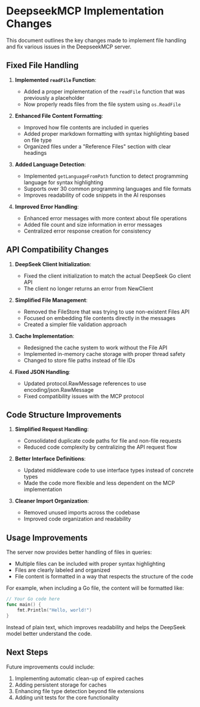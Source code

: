 # DeepseekMCP Implementation Changes

This document outlines the key changes made to implement file handling and fix various issues in the DeepseekMCP server.

## Fixed File Handling

1. **Implemented `readFile` Function**: 
   - Added a proper implementation of the `readFile` function that was previously a placeholder
   - Now properly reads files from the file system using `os.ReadFile`

2. **Enhanced File Content Formatting**:
   - Improved how file contents are included in queries
   - Added proper markdown formatting with syntax highlighting based on file type
   - Organized files under a "Reference Files" section with clear headings

3. **Added Language Detection**:
   - Implemented `getLanguageFromPath` function to detect programming language for syntax highlighting
   - Supports over 30 common programming languages and file formats
   - Improves readability of code snippets in the AI responses

4. **Improved Error Handling**:
   - Enhanced error messages with more context about file operations
   - Added file count and size information in error messages
   - Centralized error response creation for consistency

## API Compatibility Changes

1. **DeepSeek Client Initialization**:
   - Fixed the client initialization to match the actual DeepSeek Go client API
   - The client no longer returns an error from NewClient

2. **Simplified File Management**:
   - Removed the FileStore that was trying to use non-existent Files API
   - Focused on embedding file contents directly in the messages
   - Created a simpler file validation approach

3. **Cache Implementation**:
   - Redesigned the cache system to work without the File API
   - Implemented in-memory cache storage with proper thread safety
   - Changed to store file paths instead of file IDs

4. **Fixed JSON Handling**:
   - Updated protocol.RawMessage references to use encoding/json.RawMessage
   - Fixed compatibility issues with the MCP protocol

## Code Structure Improvements

1. **Simplified Request Handling**:
   - Consolidated duplicate code paths for file and non-file requests
   - Reduced code complexity by centralizing the API request flow

2. **Better Interface Definitions**:
   - Updated middleware code to use interface types instead of concrete types
   - Made the code more flexible and less dependent on the MCP implementation

3. **Cleaner Import Organization**:
   - Removed unused imports across the codebase
   - Improved code organization and readability

## Usage Improvements

The server now provides better handling of files in queries:

- Multiple files can be included with proper syntax highlighting
- Files are clearly labeled and organized
- File content is formatted in a way that respects the structure of the code

For example, when including a Go file, the content will be formatted like:

```go
// Your Go code here
func main() {
    fmt.Println("Hello, world!")
}
```

Instead of plain text, which improves readability and helps the DeepSeek model better understand the code.

## Next Steps

Future improvements could include:

1. Implementing automatic clean-up of expired caches
2. Adding persistent storage for caches
3. Enhancing file type detection beyond file extensions
4. Adding unit tests for the core functionality
